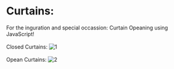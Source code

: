 # Curtains:

For the inguration and special occassion: Curtain Opeaning using JavaScript!
<br>
<br>
Closed Curtains:
![1](https://user-images.githubusercontent.com/92090571/177761264-9831c939-23f6-4380-8689-a0d825634e7f.png)
<br>
<br>
Opean Curtains:
![2](https://user-images.githubusercontent.com/92090571/177761284-a44b6e5d-6fa6-4291-9935-d82a43c1dbc2.png)
